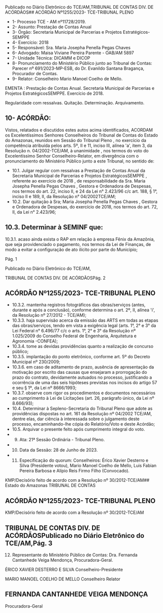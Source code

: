 Publicado  no  Diário  Eletrônico do TCE/AM,TRIBUNAL DE CONTAS DIV. DE ACÓRDÃOS## ACÓRDÃO Nº1255/2023- TCE-TRIBUNAL PLENO

- 1- Processo TCE - AM nº11728/2019.
- 2- Assunto: Prestação de Contas Anual
- 3- Órgão: Secretaria Municipal de Parcerias e Projetos Estratégicos-SEMPPE
- 4- Exercício: 2018
- 5- Responsável: Sra. Maria Josepha Penella Pegas Chaves
- 6- Advogado: Maisa Viviane Pereira Parente - OAB/AM 5897
- 7- Unidade Técnica: DICAMM e DICOP
- 8- Pronunciamento  do  Ministério  Público  junto  ao  Tribunal  de  Contas: Parecer  nº 691/2023-MP-ESB, do Dr. Evanildo Santana Bragança, Procurador de Contas.
- 9- Relator: Conselheiro Mario Manoel Coelho de Mello.

EMENTA :  Prestação  de  Contas  Anual.  Secretaria Municipal de Parcerias e Projetos EstratégicosSEMPPE. Exercício de 2018.

Regularidade com ressalvas. Quitação. Determinação. Arquivamento.

## 10-  ACÓRDÃO:

Vistos, relatados e discutidos estes autos acima identificados, ACORDAM os Excelentíssimos Senhores Conselheiros do Tribunal de Contas do Estado do Amazonas, reunidos em Sessão do Tribunal Pleno , no exercício da competência atribuída pelos arts. 5º, II e 11, inciso III, alínea 'a', item 3, da Resolução n. 04/2002-TCE/AM, à unanimidade , nos termos do voto do Excelentíssimo Senhor Conselheiro-Relator, em divergência com o pronunciamento do Ministério Público junto a este Tribunal, no sentido de:

- 10.1. Julgar  regular  com  ressalvas a  Prestação  de  Contas Anual  da Secretaria Municipal de Parcerias e Projetos EstratégicosSEMPPE ,  referente  ao exercício  de  2018 ,  de  responsabilidade  da Sra. Maria Josepha Penella Pegas Chaves ,  Gestora e Ordenadora de Despesas, nos termos do art. 22, inciso II, e 24 da Lei n° 2.423/96 c/c  art.  188,  §  1°,  inciso  II  e  189,  II,  da  Resolução  n°  04/2002TCE/AM;
- 10.2. Dar quitação à Sra; Maria Josepha Penella Pegas Chaves , Gestora e Ordenadora de Despesas, do exercício de 2018, nos termos do art. 72, II, da Lei n° 2.423/96;

## 10.3. Determinar à SEMINF que:

10.3.1. acaso ainda exista o RAP em relação à empresa Fênix da  Amazônia,  que  seja  providenciado  o  pagamento,  nos termos da Lei de Finanças, de modo a evitar a configuração de ato ilícito por parte do Município;

Pág. 1

Publicado  no  Diário  Eletrônico do TCE/AM,

TRIBUNAL DE CONTAS DIV. DE ACÓRDÃOSPág. 2

## ACÓRDÃO Nº1255/2023- TCE-TRIBUNAL PLENO

- 10.3.2. mantenha registros fotográficos das obras/serviços (antes, durante e após a conclusão), conforme determina o art. 2º, II, alínea 'i', da Resolução nº 27/2012 - TCE/AM);
- 10.3.3. haja supervisão acerca da emissão das ARTS em todas as etapas das obras/serviços, tendo em vista a exigência legal (arts. 1°, 2° e 3° da Lei Federal n° 6.496/77 c/c o arts. 1°,  2°  e  3°  da  Resolução  nº  1.025/2009  do  Conselho Federal de Engenharia, Arquitetura e Agronomia -CONFEA);
- 10.3.4. tome  as  devidas  providências  quanto  a  realização  de concurso público;
- 10.3.5. implantação  do  ponto  eletrônico,  conforme  art.  5º  do Decreto Municipal nº 230/2009;
- 10.3.6. em caso de aditamento de prazo, ausência de apresentação  da  motivação  por  escrito  das  causas  que ensejaram a prorrogação do prazo do contrato,  devidamente autuados no processo, justificando a  ocorrência  de  uma  das  seis  hipóteses  previstas  nos incisos do artigo 57 e seu § 1º, da Lei nº 8666/1993;
- 10.3.7. observe  com  rigor  os  procedimentos  e  documentos necessários ao cumprimento à Lei  de Licitações  (art.  26, parágrafo único, da Lei nº 8.666/93);
- 10.4. Determinar à  Sepleno-Secretaria  do  Tribunal  Pleno  que  adote  as providências  dispostas  no  art. 161  da  Resolução  nº  04/2002  TCE/AM, dentre  elas,  dar  ciência  à  interessada  sobre  o  julgamento deste  processo,  encaminhando-lhe  cópia  do  Relatório/Voto  e  deste Acórdão;
- 10.5. Arquivar o presente feito após cumprimento integral do voto.
- 9. Ata: 21ª Sessão Ordinária - Tribunal Pleno.
- 10.  Data da Sessão: 28 de Junho de 2023.
- 11.  Especificação do quorum: Conselheiros: Érico Xavier Desterro e Silva (Presidente votou), Mario Manoel Coelho de Mello, Luis Fabian Pereira Barbosa e Alípio Reis Firmo Filho (Convocado).

KMP/Decisório feito de acordo com a Resolução nº 30/2012-TCE/AM## Estado do Amazonas TRIBUNAL DE CONTAS

## ACÓRDÃO Nº1255/2023- TCE-TRIBUNAL PLENO

KMP/Decisório feito de acordo com a Resolução nº 30/2012-TCE/AM

## TRIBUNAL DE CONTAS DIV. DE ACÓRDÃOSPublicado  no  Diário  Eletrônico do TCE/AM,Pág. 3

12.  Representante do Ministério Público de Contas: Dra. Fernanda Cantanhede Veiga Mendonça, Procuradora-Geral.

ÉRICO XAVIER DESTERRO E SILVA Conselheiro-Presidente

MARIO MANOEL COELHO DE MELLO Conselheiro Relator

## FERNANDA CANTANHEDE VEIGA MENDONÇA

Procuradora-Geral